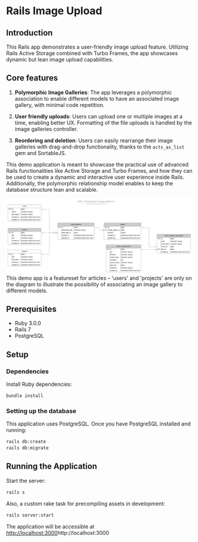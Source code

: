 # Rails Image Upload

## Introduction

This Rails app demonstrates a user-friendly image upload feature. Utilizing Rails Active Storage combined with Turbo Frames, the app showcases dynamic but lean image upload capabilities.

## Core features

1. **Polymorphic Image Galleries**: The app leverages a polymorphic association to enable different models to have an associated image gallery, with minimal code repetition.

2. **User friendly uploads**: Users can upload one or multiple images at a time, enabling better UX. Formatting of the file uploads is handled by the image galleries controller.

3. **Reordering and deletion**: Users can easily rearrange their image galleries with drag-and-drop functionality, thanks to the `acts_as_list` gem and SortableJS. 


This demo application is meant to showcase the practical use of advanced Rails functionalities like Active Storage and Turbo Frames, and how they can be used to create a dynamic and interactive user experience inside Rails. Additionally, the polymorphic relationship model enables to keep the database structure lean and scalable. 

![Entity relations in the DB](https://github.com/donnamagi/rails-image-upload/blob/main/app/assets/images/ERD%20Image%20Galleries-2.svg)
This demo app is a featureset for articles – 'users' and 'projects' are only on the diagram to illustrate the possibility of associating an image gallery to different models.

## Prerequisites
- Ruby 3.0.0
- Rails 7
- PostgreSQL

## Setup

### Dependencies
Install Ruby dependencies:
```bash
bundle install
```

### Setting up the database
This application uses PostgreSQL. Once you have PostgreSQL installed and running:

```bash
rails db:create
rails db:migrate
```

## Running the Application
Start the server:
```bash
rails s
```

Also, a custom rake task for precompiling assets in development:
```bash
rails server:start
```

The application will be accessible at [http://localhost:3000](http://localhost:3000)http://localhost:3000

